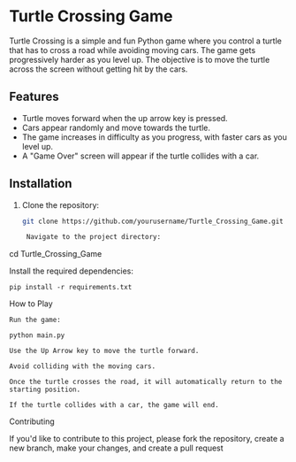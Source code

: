 # Turtle Crossing Game

Turtle Crossing is a simple and fun Python game where you control a turtle that has to cross a road while avoiding moving cars. The game gets progressively harder as you level up. The objective is to move the turtle across the screen without getting hit by the cars.

## Features

- Turtle moves forward when the up arrow key is pressed.
- Cars appear randomly and move towards the turtle.
- The game increases in difficulty as you progress, with faster cars as you level up.
- A "Game Over" screen will appear if the turtle collides with a car.

## Installation

1. Clone the repository:

   ```bash
   git clone https://github.com/yourusername/Turtle_Crossing_Game.git

    Navigate to the project directory:

cd Turtle_Crossing_Game

Install the required dependencies:

    pip install -r requirements.txt

How to Play

    Run the game:

    python main.py

    Use the Up Arrow key to move the turtle forward.

    Avoid colliding with the moving cars.

    Once the turtle crosses the road, it will automatically return to the starting position.

    If the turtle collides with a car, the game will end.

Contributing

If you'd like to contribute to this project, please fork the repository, create a new branch, make your changes, and create a pull request
